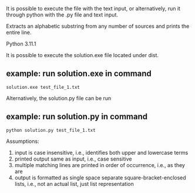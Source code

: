 It is possible to execute the file with the text input, or alternatively, run it through python with the .py file and text input.

Extracts an alphabetic substring from any number of sources and prints the entire line.

Python 3.11.1

It is possible to execute the solution.exe file located under dist.
## example: run solution.exe in command

    solution.exe test_file_1.txt

Alternatively, the solution.py file can be run
## example: run solution.py in command

    python solution.py test_file_1.txt

Assumptions:
1) input is case insensitive, i.e., identifies both upper and lowercase terms
2) printed output same as input, i.e., case sensitive
3) multiple matching lines are printed in order of occurrence, i.e., as they are 
4) output is formatted as single space separate square-bracket-enclosed lists, i.e., not an actual list, just list representation
